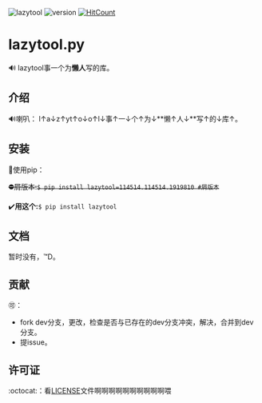 ![lazytool](https://socialify.git.ci/PhiTea/lazytool/image?description=1&font=Raleway&forks=1&issues=1&language=1&logo=https%3A%2F%2Fs3.ax1x.com%2F2020%2F11%2F26%2FDBeUBV.jpg&owner=1&pattern=Circuit%20Board&pulls=1&stargazers=1&theme=Dark)
![version](https://img.shields.io/pypi/v/lazytool?label=VERSION)
[![HitCount](http://hits.dwyl.com/PhiTea/lazytool.svg)](http://hits.dwyl.com/PhiTea/lazytool)

# lazytool.py

:loud_sound: lazytool事一个为**懒人**写的库。

## 介绍

:loud_sound:喇叭： l↑a↓z↑yt↑o↓o↑l↓事↑一↓个↑为↓**懒↑人↓**写↑的↓库↑。

## 安装

:shirt:使用pip：

~~:no_entry:屑版本:`$ pip install lazytool=114514.114514.1919810 #屑版本`~~

:heavy_check_mark:**用这个:**`$ pip install lazytool`

## 文档

暂时没有，:tm:D。

## 贡献

:accept:：
- fork dev分支，更改，检查是否与已存在的dev分支冲突，解决，合并到dev分支。
- 提issue。

## 许可证

:octocat:：看[LICENSE](./LICENSE)文件啊啊啊啊啊啊啊啊啊啊喂
